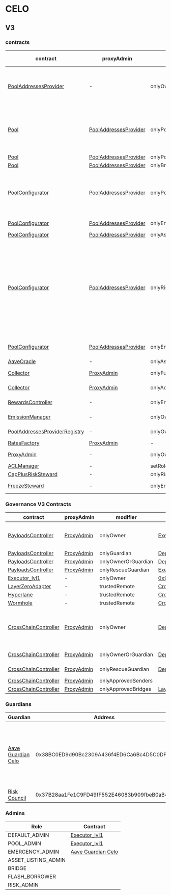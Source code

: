 # CELO 
## V3 
### contracts
| contract |proxyAdmin |modifier |permission owner |functions |
|----------|----------|----------|----------|----------|
|  [PoolAddressesProvider](https://celoscan.io//address/0x4172E6aAEC070ACB31aaCE343A58c93E4C70f44D) |  - |  onlyOwner |  [Executor_lvl1](https://celoscan.io//address/0x1dF462e2712496373A347f8ad10802a5E95f053D) |  setMarketId, setAddress, setAddressAsProxy, setPoolImpl, setPoolConfiguratorImpl, setPriceOracle, setACLManager, setACLAdmin, setPriceOracleSentinel, setPoolDataProvider | |--------|--------|--------|--------|--------|
|  [Pool](https://celoscan.io//address/0x2816cf15F6d2A220E789aA011D5EE4eB6c47FEbA) |  [PoolAddressesProvider](https://celoscan.io//address/0x4172E6aAEC070ACB31aaCE343A58c93E4C70f44D) |  onlyPoolConfigurator |  [PoolConfigurator](https://celoscan.io//address/0x4f221e5c0B7103f7e3291E10097de6D9e3BfC02d) |  initReserve, dropReserve, setReserveInterestRateStrategyAddress, setConfiguration, updateBridgeProtocolFee, updateFlashloanPremiums, configureEModeCategory, resetIsolationModeTotalDebt | |--------|--------|--------|--------|--------|
|  [Pool](https://celoscan.io//address/0x2816cf15F6d2A220E789aA011D5EE4eB6c47FEbA) |  [PoolAddressesProvider](https://celoscan.io//address/0x4172E6aAEC070ACB31aaCE343A58c93E4C70f44D) |  onlyPoolAdmin |  [Executor_lvl1](https://celoscan.io//address/0x1dF462e2712496373A347f8ad10802a5E95f053D) |  rescueTokens | |--------|--------|--------|--------|--------|
|  [Pool](https://celoscan.io//address/0x2816cf15F6d2A220E789aA011D5EE4eB6c47FEbA) |  [PoolAddressesProvider](https://celoscan.io//address/0x4172E6aAEC070ACB31aaCE343A58c93E4C70f44D) |  onlyBridge |   |  mintUnbacked, backUnbacked | |--------|--------|--------|--------|--------|
|  [PoolConfigurator](https://celoscan.io//address/0x4f221e5c0B7103f7e3291E10097de6D9e3BfC02d) |  [PoolAddressesProvider](https://celoscan.io//address/0x4172E6aAEC070ACB31aaCE343A58c93E4C70f44D) |  onlyPoolAdmin |  [Executor_lvl1](https://celoscan.io//address/0x1dF462e2712496373A347f8ad10802a5E95f053D) |  dropReserve, dropReserve, updateAToken, updateStableDebtToken, updateVariableDebtToken, setReserveActive, updateBridgeProtocolFee, updateFlashloanPremiumTotal, updateFlashloanPremiumToProtocol | |--------|--------|--------|--------|--------|
|  [PoolConfigurator](https://celoscan.io//address/0x4f221e5c0B7103f7e3291E10097de6D9e3BfC02d) |  [PoolAddressesProvider](https://celoscan.io//address/0x4172E6aAEC070ACB31aaCE343A58c93E4C70f44D) |  onlyEmergencyAdmin |  [Aave Guardian Celo](https://celoscan.io//address/0x38BC0ED9d90Bc2309A436f4ED6Ca6Bc4D5C0DFA6) |  setPoolPause | |--------|--------|--------|--------|--------|
|  [PoolConfigurator](https://celoscan.io//address/0x4f221e5c0B7103f7e3291E10097de6D9e3BfC02d) |  [PoolAddressesProvider](https://celoscan.io//address/0x4172E6aAEC070ACB31aaCE343A58c93E4C70f44D) |  onlyAssetListingOrPoolAdmins |  [Executor_lvl1](https://celoscan.io//address/0x1dF462e2712496373A347f8ad10802a5E95f053D) |  initReserves | |--------|--------|--------|--------|--------|
|  [PoolConfigurator](https://celoscan.io//address/0x4f221e5c0B7103f7e3291E10097de6D9e3BfC02d) |  [PoolAddressesProvider](https://celoscan.io//address/0x4172E6aAEC070ACB31aaCE343A58c93E4C70f44D) |  onlyRiskOrPoolAdmins |  [Executor_lvl1](https://celoscan.io//address/0x1dF462e2712496373A347f8ad10802a5E95f053D) |  setReserveBorrowing, setReserveBorrowing, configureReserveAsCollateral, setReserveStableRateBorrowing, setReserveFreeze, setBorrowableInIsolation, setReserveFactor, setDebtCeiling, setSiloedBorrowing, setBorrowCap, setSupplyCap, setLiquidationProtocolFee, setEModeCategory, setAssetEModeCategory, setUnbackedMintCap, setReserveInterestRateStrategyAddress, setReserveFlashLoaning | |--------|--------|--------|--------|--------|
|  [PoolConfigurator](https://celoscan.io//address/0x4f221e5c0B7103f7e3291E10097de6D9e3BfC02d) |  [PoolAddressesProvider](https://celoscan.io//address/0x4172E6aAEC070ACB31aaCE343A58c93E4C70f44D) |  onlyEmergencyOrPoolAdmin |  [Executor_lvl1](https://celoscan.io//address/0x1dF462e2712496373A347f8ad10802a5E95f053D), [Aave Guardian Celo](https://celoscan.io//address/0x38BC0ED9d90Bc2309A436f4ED6Ca6Bc4D5C0DFA6) |  setReservePause | |--------|--------|--------|--------|--------|
|  [AaveOracle](https://celoscan.io//address/0x4F6f44325828D2A40724A0a966F33d75cD1DF7c1) |  - |  onlyAssetListingOrPoolAdmins |  [Executor_lvl1](https://celoscan.io//address/0x1dF462e2712496373A347f8ad10802a5E95f053D) |  setAssetSources, setFallbackOracle | |--------|--------|--------|--------|--------|
|  [Collector](https://celoscan.io//address/0x9138E2cAdFEB23AFFdc0419F2912CaB8F135dba9) |  [ProxyAdmin](https://celoscan.io//address/0x01d678F1bbE148C96e7501F1Ac41661904F84F61) |  onlyFundsAdmin |  [Executor_lvl1](https://celoscan.io//address/0x1dF462e2712496373A347f8ad10802a5E95f053D) |  approve, transfer, setFundsAdmin, createStream | |--------|--------|--------|--------|--------|
|  [Collector](https://celoscan.io//address/0x9138E2cAdFEB23AFFdc0419F2912CaB8F135dba9) |  [ProxyAdmin](https://celoscan.io//address/0x01d678F1bbE148C96e7501F1Ac41661904F84F61) |  onlyAdminOrRecipient |  [ProxyAdmin](https://celoscan.io//address/0x01d678F1bbE148C96e7501F1Ac41661904F84F61), [Executor_lvl1](https://celoscan.io//address/0x1dF462e2712496373A347f8ad10802a5E95f053D) |  withdrawFromStream, cancelStream | |--------|--------|--------|--------|--------|
|  [RewardsController](https://celoscan.io//address/0xD93e3Ae8f69D04d484d1652Ca569d4b0522414DF) |  - |  onlyEmissionManager |  [EmissionManager](https://celoscan.io//address/0xb50881a9e7Ca0d1c08A59f4da1dE2f3D75B1E34E) |  configureAssets, setTransferStrategy, setRewardOracle, setClaimer | |--------|--------|--------|--------|--------|
|  [EmissionManager](https://celoscan.io//address/0xb50881a9e7Ca0d1c08A59f4da1dE2f3D75B1E34E) |  - |  onlyOwner |  [Executor_lvl1](https://celoscan.io//address/0x1dF462e2712496373A347f8ad10802a5E95f053D) |  setClaimer, setEmissionAdmin, setRewardsController | |--------|--------|--------|--------|--------|
|  [PoolAddressesProviderRegistry](https://celoscan.io//address/0xCFDAdA7DCd2e785cF706BaDBC2B8Af5084d595e9) |  - |  onlyOwner |  [Executor_lvl1](https://celoscan.io//address/0x1dF462e2712496373A347f8ad10802a5E95f053D) |  registerAddressesProvider, unregisterAddressesProvider | |--------|--------|--------|--------|--------|
|  [RatesFactory](https://celoscan.io//address/0x83E0E6095a318446b313f7D27e0c33Ed1e9c0213) |  [ProxyAdmin](https://celoscan.io//address/0x01d678F1bbE148C96e7501F1Ac41661904F84F61) |  - |  - |  - | |--------|--------|--------|--------|--------|
|  [ProxyAdmin](https://celoscan.io//address/0x01d678F1bbE148C96e7501F1Ac41661904F84F61) |  - |  onlyOwner |  [Executor_lvl1](https://celoscan.io//address/0x1dF462e2712496373A347f8ad10802a5E95f053D) |  changeProxyAdmin, upgrade, upgradeAndCall | |--------|--------|--------|--------|--------|
|  [ACLManager](https://celoscan.io//address/0x501B4c19dd9C2e06E94dA7b6D5Ed4ddA013EC741) |  - |  setRoleAdmin |  [Executor_lvl1](https://celoscan.io//address/0x1dF462e2712496373A347f8ad10802a5E95f053D) |   | |--------|--------|--------|--------|--------|
|  [CapPlusRiskSteward](https://celoscan.io//address/0xd44fdBf583E67Adb84e530Ae5cC784ad5315f022) |  - |  onlyRiskCouncil |  [Risk Council](https://celoscan.io//address/0x37B28aa1Fe1C9FD49fF552E46083b909fbeB0aB4) |  updateCaps | |--------|--------|--------|--------|--------|
|  [FreezeSteward](https://celoscan.io//address/0xcb0670258e5961CCA85D8F71D29C1167Ef20De99) |  - |  onlyEmergencyAdmin |  [Aave Guardian Celo](https://celoscan.io//address/0x38BC0ED9d90Bc2309A436f4ED6Ca6Bc4D5C0DFA6) |  setFreeze | |--------|--------|--------|--------|--------|

### Governance V3 Contracts 
| contract |proxyAdmin |modifier |permission owner |functions |
|----------|----------|----------|----------|----------|
|  [PayloadsController](https://celoscan.io//address/0xa70964C9952b08559d5Cb977B44930f4f36bFA9d) |  [ProxyAdmin](https://celoscan.io//address/0x01d678F1bbE148C96e7501F1Ac41661904F84F61) |  onlyOwner |  [Executor_lvl1](https://celoscan.io//address/0x1dF462e2712496373A347f8ad10802a5E95f053D) |  updateGasLimit, addVotingPortals, removeVotingPortals, setVotingConfigs, setPowerStrategy | |--------|--------|--------|--------|--------|
|  [PayloadsController](https://celoscan.io//address/0xa70964C9952b08559d5Cb977B44930f4f36bFA9d) |  [ProxyAdmin](https://celoscan.io//address/0x01d678F1bbE148C96e7501F1Ac41661904F84F61) |  onlyGuardian |  [Deployer](https://celoscan.io//address/0xEAF6183bAb3eFD3bF856Ac5C058431C8592394d6) |  rescueVotingPortal, cancelProposal | |--------|--------|--------|--------|--------|
|  [PayloadsController](https://celoscan.io//address/0xa70964C9952b08559d5Cb977B44930f4f36bFA9d) |  [ProxyAdmin](https://celoscan.io//address/0x01d678F1bbE148C96e7501F1Ac41661904F84F61) |  onlyOwnerOrGuardian |  [Deployer](https://celoscan.io//address/0xEAF6183bAb3eFD3bF856Ac5C058431C8592394d6), [Executor_lvl1](https://celoscan.io//address/0x1dF462e2712496373A347f8ad10802a5E95f053D) |  updateGuardian | |--------|--------|--------|--------|--------|
|  [PayloadsController](https://celoscan.io//address/0xa70964C9952b08559d5Cb977B44930f4f36bFA9d) |  [ProxyAdmin](https://celoscan.io//address/0x01d678F1bbE148C96e7501F1Ac41661904F84F61) |  onlyRescueGuardian |  [Executor_lvl1](https://celoscan.io//address/0x1dF462e2712496373A347f8ad10802a5E95f053D) |   | |--------|--------|--------|--------|--------|
|  [Executor_lvl1](https://celoscan.io//address/0x1dF462e2712496373A347f8ad10802a5E95f053D) |  - |  onlyOwner |  [0x956DE559DFc27678FD69d4f49f485196b50BDD0F](https://celoscan.io//address/0x956DE559DFc27678FD69d4f49f485196b50BDD0F) |  executeTransaction | |--------|--------|--------|--------|--------|
|  [LayerZeroAdapter](https://celoscan.io//address/0xcB1F67533DAD738E1930404bE9D4F844752773DA) |  - |  trustedRemote |  [CrossChainController(Eth)](https://celoscan.io//address/0xEd42a7D8559a463722Ca4beD50E0Cc05a386b0e1) |  receiveMessage | |--------|--------|--------|--------|--------|
|  [Hyperlane](https://celoscan.io//address/0x2e649f6b54B07E210b31c9cC2eB8a0d5997c3D4A) |  - |  trustedRemote |  [CrossChainController(Eth)](https://celoscan.io//address/0xEd42a7D8559a463722Ca4beD50E0Cc05a386b0e1) |  receiveMessage | |--------|--------|--------|--------|--------|
|  [Wormhole](https://celoscan.io//address/0x9fE056F44510F970d724adA16903ba5D75CC4742) |  - |  trustedRemote |  [CrossChainController(Eth)](https://celoscan.io//address/0xEd42a7D8559a463722Ca4beD50E0Cc05a386b0e1) |  receiveMessage | |--------|--------|--------|--------|--------|
|  [CrossChainController](https://celoscan.io//address/0x4A5f4b29C0407E5Feb323305e121f563c7bC4d79) |  [ProxyAdmin](https://celoscan.io//address/0x01d678F1bbE148C96e7501F1Ac41661904F84F61) |  onlyOwner |  [Deployer](https://celoscan.io//address/0xEAF6183bAb3eFD3bF856Ac5C058431C8592394d6) |  approveSenders, removeSenders, enableBridgeAdapters, disableBridgeAdapters, updateMessagesValidityTimestamp, allowReceiverBridgeAdapters, disallowReceiverBridgeAdapters | |--------|--------|--------|--------|--------|
|  [CrossChainController](https://celoscan.io//address/0x4A5f4b29C0407E5Feb323305e121f563c7bC4d79) |  [ProxyAdmin](https://celoscan.io//address/0x01d678F1bbE148C96e7501F1Ac41661904F84F61) |  onlyOwnerOrGuardian |  [Deployer](https://celoscan.io//address/0xEAF6183bAb3eFD3bF856Ac5C058431C8592394d6), [Deployer](https://celoscan.io//address/0xEAF6183bAb3eFD3bF856Ac5C058431C8592394d6) |  retryEnvelope, retryTransaction, updateGuardian | |--------|--------|--------|--------|--------|
|  [CrossChainController](https://celoscan.io//address/0x4A5f4b29C0407E5Feb323305e121f563c7bC4d79) |  [ProxyAdmin](https://celoscan.io//address/0x01d678F1bbE148C96e7501F1Ac41661904F84F61) |  onlyRescueGuardian |  [Deployer](https://celoscan.io//address/0xEAF6183bAb3eFD3bF856Ac5C058431C8592394d6) |  emergencyTokenTransfer, emergencyEtherTransfer | |--------|--------|--------|--------|--------|
|  [CrossChainController](https://celoscan.io//address/0x4A5f4b29C0407E5Feb323305e121f563c7bC4d79) |  [ProxyAdmin](https://celoscan.io//address/0x01d678F1bbE148C96e7501F1Ac41661904F84F61) |  onlyApprovedSenders |   |  forwardMessage | |--------|--------|--------|--------|--------|
|  [CrossChainController](https://celoscan.io//address/0x4A5f4b29C0407E5Feb323305e121f563c7bC4d79) |  [ProxyAdmin](https://celoscan.io//address/0x01d678F1bbE148C96e7501F1Ac41661904F84F61) |  onlyApprovedBridges |  [LayerZeroAdapter](https://celoscan.io//address/0xcB1F67533DAD738E1930404bE9D4F844752773DA), [Hyperlane](https://celoscan.io//address/0x2e649f6b54B07E210b31c9cC2eB8a0d5997c3D4A), [Wormhole](https://celoscan.io//address/0x9fE056F44510F970d724adA16903ba5D75CC4742) |  receiveCrossChainMessage | |--------|--------|--------|--------|--------|

### Guardians 
| Guardian |Address |Owners |
|----------|----------|----------|
|  [Aave Guardian Celo](https://celoscan.io//address/0x38BC0ED9d90Bc2309A436f4ED6Ca6Bc4D5C0DFA6) |  0x38BC0ED9d90Bc2309A436f4ED6Ca6Bc4D5C0DFA6 |  [0xf71fc92e2949ccF6A5Fd369a0b402ba80Bc61E02](https://celoscan.io//address/0xf71fc92e2949ccF6A5Fd369a0b402ba80Bc61E02), [0x329c54289Ff5D6B7b7daE13592C6B1EDA1543eD4](https://celoscan.io//address/0x329c54289Ff5D6B7b7daE13592C6B1EDA1543eD4), [0x4C30E33758216aD0d676419c21CB8D014C68099f](https://celoscan.io//address/0x4C30E33758216aD0d676419c21CB8D014C68099f), [0xb647055A9915bF9c8021a684E175A353525b9890](https://celoscan.io//address/0xb647055A9915bF9c8021a684E175A353525b9890), [0xF0BA0fF18498F6fab57b8286006F9512D6aE2565](https://celoscan.io//address/0xF0BA0fF18498F6fab57b8286006F9512D6aE2565), [0x80F11A20cd3855cAe3640558Ff320401EE970cFa](https://celoscan.io//address/0x80F11A20cd3855cAe3640558Ff320401EE970cFa), [0x5bE3E96Cdc3A97628bD7308d3588B9a474F4A54d](https://celoscan.io//address/0x5bE3E96Cdc3A97628bD7308d3588B9a474F4A54d), [0x585E06CA576D0565a035301819FD2cfD7104c1E8](https://celoscan.io//address/0x585E06CA576D0565a035301819FD2cfD7104c1E8), [0x285b7EEa81a5B66B62e7276a24c1e0F83F7409c1](https://celoscan.io//address/0x285b7EEa81a5B66B62e7276a24c1e0F83F7409c1), [0xbd4DCfA978c6D0d342cE36809AfFFa49d4B7f1F7](https://celoscan.io//address/0xbd4DCfA978c6D0d342cE36809AfFFa49d4B7f1F7) | |--------|--------|--------|
|  [Risk Council](https://celoscan.io//address/0x37B28aa1Fe1C9FD49fF552E46083b909fbeB0aB4) |  0x37B28aa1Fe1C9FD49fF552E46083b909fbeB0aB4 |  [0x6A44dfA9277837BC910CeDa563389cDeB5F76855](https://celoscan.io//address/0x6A44dfA9277837BC910CeDa563389cDeB5F76855), [0x5d49dBcdd300aECc2C311cFB56593E71c445d60d](https://celoscan.io//address/0x5d49dBcdd300aECc2C311cFB56593E71c445d60d) | |--------|--------|--------|

### Admins 
| Role |Contract |
|----------|----------|
|  DEFAULT_ADMIN |  [Executor_lvl1](https://celoscan.io//address/0x1dF462e2712496373A347f8ad10802a5E95f053D) | |--------|--------|
|  POOL_ADMIN |  [Executor_lvl1](https://celoscan.io//address/0x1dF462e2712496373A347f8ad10802a5E95f053D) | |--------|--------|
|  EMERGENCY_ADMIN |  [Aave Guardian Celo](https://celoscan.io//address/0x38BC0ED9d90Bc2309A436f4ED6Ca6Bc4D5C0DFA6) | |--------|--------|
|  ASSET_LISTING_ADMIN |   | |--------|--------|
|  BRIDGE |   | |--------|--------|
|  FLASH_BORROWER |   | |--------|--------|
|  RISK_ADMIN |   | |--------|--------|

